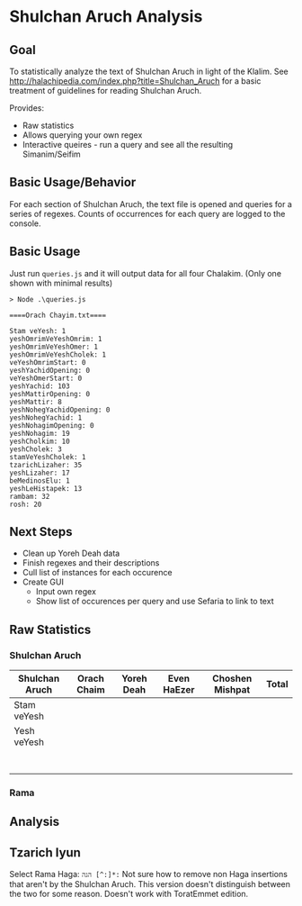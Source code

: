 # Shulchan Aruch Analysis

## Goal
To statistically analyze the text of Shulchan Aruch in light of the Klalim. See http://halachipedia.com/index.php?title=Shulchan_Aruch for a basic treatment of guidelines for reading Shulchan Aruch.

Provides:
* Raw statistics
* Allows querying your own regex
* Interactive queires - run a query and see all the resulting Simanim/Seifim
## Basic Usage/Behavior

For each section of Shulchan Aruch, the text file is opened and queries for a series of regexes. Counts of occurrences for each query are logged to the console.

## Basic Usage
Just run `queries.js` and it will output data for all four Chalakim. (Only one shown with minimal results)
```
> Node .\queries.js

====Orach Chayim.txt====

Stam veYesh: 1
yeshOmrimVeYeshOmrim: 1
yeshOmrimVeYeshOmer: 1
yeshOmrimVeYeshCholek: 1
veYeshOmrimStart: 0
yeshYachidOpening: 0
veYeshOmerStart: 0
yeshYachid: 103
yeshMattirOpening: 0
yeshMattir: 8
yeshNohegYachidOpening: 0
yeshNohegYachid: 1
yeshNohagimOpening: 0
yeshNohagim: 19
yeshCholkim: 10
yeshCholek: 3
stamVeYeshCholek: 1
tzarichLizaher: 35
yeshLizaher: 17
beMedinosElu: 1
yeshLeHistapek: 13
rambam: 32
rosh: 20

```
## Next Steps
* Clean up Yoreh Deah data
* Finish regexes and their descriptions
* Cull list of instances for each occurence
* Create GUI
  * Input own regex
  * Show list of occurences per query and use Sefaria to link to text

## Raw Statistics

### Shulchan Aruch

| Shulchan Aruch | Orach Chaim | Yoreh Deah | Even HaEzer | Choshen Mishpat | Total |
|----------------|-------------|------------|-------------|-------------------|-------|
| Stam veYesh    |             |            |             |                   |       |
| Yesh veYesh    |             |            |             |                   |       |
|                |             |            |             |                   |       |
|                |             |            |             |                   |       |
|                |             |            |             |                   |       |
|                |             |            |             |                   |       |
|                |             |            |             |                   |       |
|                |             |            |             |                   |       |
|                |             |            |             |                   |       |

### Rama

## Analysis


## Tzarich Iyun
Select Rama Haga: ```הגה [^:]*:``` Not sure how to remove non Haga insertions that aren't by the Shulchan Aruch. This version doesn't distinguish between the two for some reason. Doesn't work with ToratEmmet edition.
